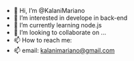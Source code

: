 - 👋 Hi, I’m @KalaniMariano
- 👀 I’m interested in develope in back-end
- 🌱 I’m currently learning node.js
- 💞️ I’m looking to collaborate on ...
- 📫 How to reach me:
- 📫 email: kalanimariano@gmail.com
